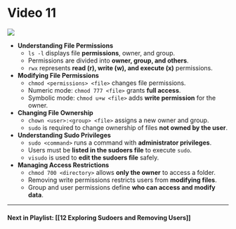 # Video 11
![](https://www.youtube.com/watch?v=to0GrfGERK0&list=PLqux0fXsj7x3WYm6ZWuJnGC1rXQZ1018M&index=11)

- **Understanding File Permissions**
    - `ls -l` displays file **permissions**, owner, and group.
    - Permissions are divided into **owner, group, and others**.
    - `rwx` represents **read (r), write (w), and execute (x)** permissions.
- **Modifying File Permissions**
    - `chmod <permissions> <file>` changes file permissions.
    - Numeric mode: `chmod 777 <file>` grants **full access**.
    - Symbolic mode: `chmod u+w <file>` adds **write permission** for the owner.
- **Changing File Ownership**
    - `chown <user>:<group> <file>` assigns a new owner and group.
    - `sudo` is required to change ownership of files **not owned by the user**.
- **Understanding Sudo Privileges**
    - `sudo <command>` runs a command with **administrator privileges**.
    - Users must be **listed in the sudoers file** to execute `sudo`.
    - `visudo` is used to **edit the sudoers file** safely.
- **Managing Access Restrictions**
    - `chmod 700 <directory>` allows **only the owner** to access a folder.
    - Removing write permissions restricts users from **modifying files**.
    - Group and user permissions define **who can access and modify data**.


---
#### Next in Playlist: [[12 Exploring Sudoers and Removing Users]]